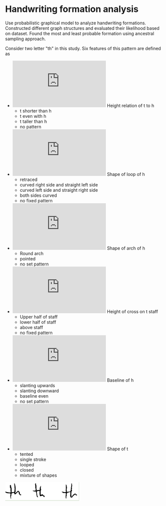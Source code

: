 # Handwriting formation analysis

Use probabilistic graphical model to analyze handwriting formations. Constructed different graph structures and evaluated their likelihood based on dataset. Found the most and least probable formation using ancestral sampling approach.

Consider two letter "th" in this study. Six features of this pattern are defined as
- ![equation](http://www.sciweavers.org/tex2img.php?eq=x_%7B1%7D&bc=White&fc=Black&im=jpg&fs=12&ff=arev&edit=0) Height relation of t to h
  - t shorter than h
  - t even with h
  - t taller than h
  - no pattern
- ![equation](http://www.sciweavers.org/tex2img.php?eq=x_%7B2%7D&bc=White&fc=Black&im=jpg&fs=12&ff=arev&edit=0) Shape of loop of h
  - retraced
  - curved right side and straight left side
  - curved left side and straight right side
  - both sides curved
  - no fixed pattern
- ![equation](http://www.sciweavers.org/tex2img.php?eq=x_%7B3%7D&bc=White&fc=Black&im=jpg&fs=12&ff=arev&edit=0) Shape of arch of h
  - Round arch
  - pointed
  - no set pattern
- ![equation](http://www.sciweavers.org/tex2img.php?eq=x_%7B4%7D&bc=White&fc=Black&im=jpg&fs=12&ff=arev&edit=0) Height of cross on t staff
  - Upper half of staff
  - lower half of staff
  - above staff
  - no fixed pattern
- ![equation](http://www.sciweavers.org/tex2img.php?eq=x_%7B5%7D&bc=White&fc=Black&im=jpg&fs=12&ff=arev&edit=0) Baseline of h
  - slanting upwards
  - slanting downward
  - baseline even
  - no set pattern
- ![equation](http://www.sciweavers.org/tex2img.php?eq=x_%7B6%7D&bc=White&fc=Black&im=jpg&fs=12&ff=arev&edit=0) Shape of t
  - tented
  - single stroke 
  - looped
  - closed
  - mixture of shapes

![](figures/th_1.png)
